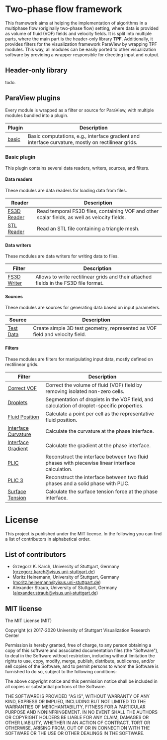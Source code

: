 # Two-phase flow framework

This framework aims at helping the implementation of algorithms in a multiphase flow (originally two-phase flow) setting, where data is provided as volume of fluid (VOF) fields and velocity fields.
It is split into multiple parts, where the main part is the header-only library **TPF**.
Additionally, it provides filters for the visualization framework ParaView by wrapping TPF modules.
This way, all modules can be easily ported to other visualization software by providing a wrapper responsible for directing input and output.

## Header-only library

todo.

## ParaView plugins

Every module is wrapped as a filter or source for ParaView, with multiple modules bundled into a plugin.

| Plugin                    | Description                                                                                           |
|---------------------------|-------------------------------------------------------------------------------------------------------|
| [basic](#basic-plugin)    | Basic computations, e.g., interface gradient and interface curvature, mostly on rectilinear grids.    |

### Basic plugin

This plugin contains several data readers, writers, sources, and filters.

#### Data readers

These modules are data readers for loading data from files.

| Reader                                                                            | Description                                                                                   |
|-----------------------------------------------------------------------------------|-----------------------------------------------------------------------------------------------|
| [FS3D Reader](src/paraview/basic/modules/fs3d_reader/Readme.md)                   | Read temporal FS3D files, containing VOF and other scalar fields, as well as velocity fields. |
| [STL Reader](src/paraview/basic/modules/stl_reader/Readme.md)                     | Read an STL file containing a triangle mesh.                                                  |

#### Data writers

These modules are data writers for writing data to files.

| Filter                                                                            | Description                                                                           |
|-----------------------------------------------------------------------------------|---------------------------------------------------------------------------------------|
| [FS3D Writer](src/paraview/basic/modules/fs3d_writer/Readme.md)                   | Allows to write rectilinear grids and their attached fields in the FS3D file format.  |

#### Sources

These modules are sources for generating data based on input parameters.

| Source                                                                            | Description                                                                           |
|-----------------------------------------------------------------------------------|---------------------------------------------------------------------------------------|
| [Test Data](src/paraview/basic/modules/test_data/Readme.md)                       | Create simple 3D test geometry, represented as VOF field and velocity field.          |

#### Filters

These modules are filters for manipulating input data, mostly defined on rectilinear grids.

| Filter                                                                            | Description                                                                                                       |
|-----------------------------------------------------------------------------------|-------------------------------------------------------------------------------------------------------------------|
| [Correct VOF](src/paraview/basic/modules/correct_vof/Readme.md)                   | Correct the volume of fluid (VOF) field by removing isolated non-zero cells.                                      |
| [Droplets](src/paraview/basic/modules/droplets/Readme.md)                         | Segmentation of droplets in the VOF field, and calculation of droplet-specific properties.                        |
| [Fluid Position](src/paraview/basic/modules/fluid_position/Readme.md)             | Calculate a point per cell as the representative fluid position.                                                  |
| [Interface Curvature](src/paraview/basic/modules/interface_curvature/Readme.md)   | Calculate the curvature at the phase interface.                                                                   |
| [Interface Gradient](src/paraview/basic/modules/interface_gradient/Readme.md)     | Calculate the gradient at the phase interface.                                                                    |
| [PLIC](src/paraview/basic/modules/plic/Readme.md)                                 | Reconstruct the interface between two fluid phases with piecewise linear interface calculation.                   |
| [PLIC 3](src/paraview/basic/modules/plic3/Readme.md)                              | Reconstruct the interface between two fluid phases and a solid phase with PLIC.                                   |
| [Surface Tension](src/paraview/basic/modules/surface_tension/Readme.md)           | Calculate the surface tension force at the phase interface.                                                       |

# License

This project is published under the MIT license. In the following you can find a list of contributors in alphabetical order.

## List of contributors

- Grzegorz K. Karch, University of Stuttgart, Germany  
  (grzegorz.karch@visus.uni-stuttgart.de)
- Moritz Heinemann, University of Stuttgart, Germany  
  (moritz.heinemann@visus.uni-stuttgart.de)
- Alexander Straub, University of Stuttgart, Germany  
  (alexander.straub@visus.uni-stuttgart.de)

## MIT license

The MIT License (MIT)

Copyright (c) 2017-2020 University of Stuttgart Visualization Research Center

Permission is hereby granted, free of charge, to any person obtaining a copy
of this software and associated documentation files (the "Software"), to deal
in the Software without restriction, including without limitation the rights
to use, copy, modify, merge, publish, distribute, sublicense, and/or sell
copies of the Software, and to permit persons to whom the Software is
furnished to do so, subject to the following conditions:

The above copyright notice and this permission notice shall be included in all
copies or substantial portions of the Software.

THE SOFTWARE IS PROVIDED "AS IS", WITHOUT WARRANTY OF ANY KIND, EXPRESS OR
IMPLIED, INCLUDING BUT NOT LIMITED TO THE WARRANTIES OF MERCHANTABILITY,
FITNESS FOR A PARTICULAR PURPOSE AND NONINFRINGEMENT. IN NO EVENT SHALL THE
AUTHORS OR COPYRIGHT HOLDERS BE LIABLE FOR ANY CLAIM, DAMAGES OR OTHER
LIABILITY, WHETHER IN AN ACTION OF CONTRACT, TORT OR OTHERWISE, ARISING FROM,
OUT OF OR IN CONNECTION WITH THE SOFTWARE OR THE USE OR OTHER DEALINGS IN THE
SOFTWARE.
